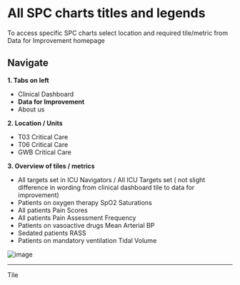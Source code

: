 # All SPC charts titles and legends

To access specific SPC charts select location and required tile/metric from Data for Improvement homepage

## Navigate


**1. Tabs on left**


   * Clinical Dashboard
   * **Data for Improvement**
   * About us

**2. Location / Units**
   * T03 Critical Care
   * T06 Critical Care
   * GWB Critical Care
     
**3.  Overview of tiles / metrics**
  
   * All targets set in ICU Navigators / All ICU Targets set ( not slight difference in wording from clinical dashboard tile to data for improvement) 
   * Patients on oxygen therapy SpO2 Saturations
   * All patients Pain Scores
   * All patients Pain Assessment Frequency
   * Patients on vasoactive drugs Mean Arterial BP
   * Sedated patients RASS
   * Patients on mandatory ventilation Tidal Volume

![image](https://github.com/inform-us/requirements_specifications/assets/94536083/6f16d1a6-5449-4de0-9f80-583d8e272f69)


---

Tile





